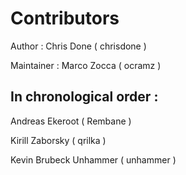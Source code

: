 # Contributors

Author : Chris Done ( chrisdone )

Maintainer : Marco Zocca ( ocramz )

## In chronological order :

Andreas Ekeroot ( Rembane )

Kirill Zaborsky ( qrilka )

Kevin Brubeck Unhammer ( unhammer )


